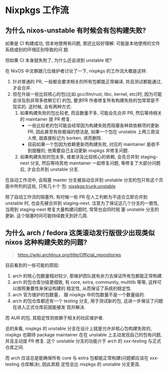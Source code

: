 # Nixpkgs 工作流

## 为什么 nixos-unstable 有时候会有包构建失败?

如果是 CI 构建成功, 但本地使用有问题, 那还比较好理解: 可能是本地使用的文件系统或别的环境区别导致的问
题.

但如果 CI 本身就失败了, 为什么还会进到 unstable 呢?

在 NixOS 中文群跟几位维护者讨论了一下, nixpkgs 的工作流大概是这样:

1. 针对普通的 PR, 一般都会要求相关的所有包都能正常编译, 并且测试都能通过, 才会合并.
2. 但在升级一些比较核心的包(比如 gcc/llm/rust, libc, kernel, etc)时, 因为可能会涉及到非常多依赖它们
   的包, 要求PR 作者修复所有构建失败的包常常是不现实的. 这时候, 会有两种方式:
   1. 如果构建失败的包比较老, 而且数量不多, 可能会先合并 PR, 然后等待相关的 maintainer 提 PR 修复.
      - 一些比较老的包可能会经常因为构建失败而阻塞各种其依赖项的更新 PR, 因此甚至有些极端的想法是,
        如果一个包在 unstable 上两三周没人修, 就直接标记为 borken, 进而删除.
      - 目前如果一个包因为依赖更新而构建失败, 对应的 maintainer 是收不到提醒的, 他需要自己主动更新
        nixpkgs 并修复问题.
   1. 如果构建失败的包太多, 或者涉及比较核心的依赖, 会先合并到 staging-next 分支, 然后等待其他
      maintainer 一起修复问题, 等修复了大部分问题后, 才会合并到 unstable 分支.

在自动工作流中, 会阻塞 master 分支被自动合并到 unstable 分支的包只有这个页面中所列的这些, 只有几十个
包: [nixpkgs:trunk:unstable](https://hydra.nixos.org/job/nixpkgs/trunk/unstable#tabs-constituents)

除了自动工作流的阻塞外, 有时候一些 PR 在人工判断为不适合立即合并到 unstable 时, 也会先被合并到
staging-next. 注意为了保证这几个分支的一致性, 当用到 staging-next 修复大量构建问题时, 常常也会同时阻
塞 unstable 分支的更新. 这个阻塞时间可能持续数天到好几周.

## 为什么 arch / fedora 这类滚动发行版很少出现类似 nixos 这种构建失败的问题?

> https://wiki.archlinux.org/title/Official_repositories

目前看到的一些可能的原因:

1. arch 的核心包数量相对较少, 那维护团队就有余力去保证所有包都能正常构建.
2. arch 的包仓库分级更细致, 有 core, extra, community, multilib 等等, 这样可以按照重要性来保证构建的
   稳定性, 从而保证了系统的稳定性.
3. arch 官方维护的包数量， 跟 nixpkgs 中的包数量不是一个数量级的.
4. arch 的包仓库都还有一个 testing 分支, 用于测试新的包, 这进一步保证了问题在进入正式仓库前就能被发
   现并解决.

而 AUR 的包, 其稳定性则依赖于相关的社区维护者.

总的来看, nixpkgs 的 unstable 分支在设计上就是允许非核心包构建失败的, nixpkgs 也期待 package
maintainer 在在 unstable 上主动发现自己的包有问题, 并且主动提 PR 修复. 这个 unstable 分支的功能介于
arch 的 xxx-testing 与正式仓库之间.

而 arch 应该总是能确保所有 core 与 extra 包都能正常构建(问题都应该在 xxx-testing 仓库解决), 因此其稳
定性会比 nixpkgs 的 unstable 分支更高.

